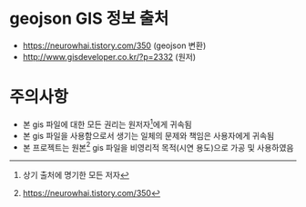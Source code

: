 # geojson GIS 정보 출처
- https://neurowhai.tistory.com/350 (geojson 변환)
- http://www.gisdeveloper.co.kr/?p=2332 (원저)

# 주의사항
- 본 gis 파일에 대한 모든 권리는 원저자[^1]에게 귀속됨
- 본 gis 파일을 사용함으로서 생기는 일체의 문제와 책임은 사용자에게 귀속됨
- 본 프로젝트는 원본[^2] gis 파일을 비영리적 목적(시연 용도)으로 가공 및 사용하였음

[^1]:상기 출처에 명기한 모든 저자

[^2]:https://neurowhai.tistory.com/350